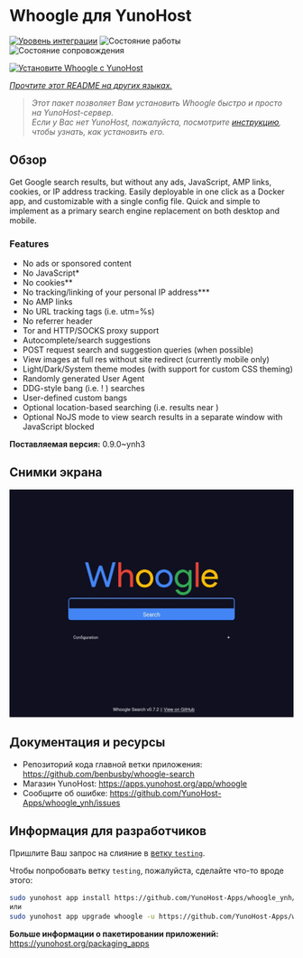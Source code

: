 <!--
Важно: этот README был автоматически сгенерирован <https://github.com/YunoHost/apps/tree/master/tools/readme_generator>
Он НЕ ДОЛЖЕН редактироваться вручную.
-->

# Whoogle для YunoHost

[![Уровень интеграции](https://apps.yunohost.org/badge/integration/whoogle)](https://ci-apps.yunohost.org/ci/apps/whoogle/)
![Состояние работы](https://apps.yunohost.org/badge/state/whoogle)
![Состояние сопровождения](https://apps.yunohost.org/badge/maintained/whoogle)

[![Установите Whoogle с YunoHost](https://install-app.yunohost.org/install-with-yunohost.svg)](https://install-app.yunohost.org/?app=whoogle)

*[Прочтите этот README на других языках.](./ALL_README.md)*

> *Этот пакет позволяет Вам установить Whoogle быстро и просто на YunoHost-сервер.*  
> *Если у Вас нет YunoHost, пожалуйста, посмотрите [инструкцию](https://yunohost.org/install), чтобы узнать, как установить его.*

## Обзор

Get Google search results, but without any ads, JavaScript, AMP links, cookies, or IP address tracking. Easily deployable in one click as a Docker app, and customizable with a single config file. Quick and simple to implement as a primary search engine replacement on both desktop and mobile.

### Features

- No ads or sponsored content
- No JavaScript*
- No cookies**
- No tracking/linking of your personal IP address***
- No AMP links
- No URL tracking tags (i.e. utm=%s)
- No referrer header
- Tor and HTTP/SOCKS proxy support
- Autocomplete/search suggestions
- POST request search and suggestion queries (when possible)
- View images at full res without site redirect (currently mobile only)
- Light/Dark/System theme modes (with support for custom CSS theming)
- Randomly generated User Agent
- DDG-style bang (i.e. !<tag> <query>) searches
- User-defined custom bangs
- Optional location-based searching (i.e. results near <city>)
- Optional NoJS mode to view search results in a separate window with JavaScript blocked



**Поставляемая версия:** 0.9.0~ynh3


## Снимки экрана

![Снимок экрана Whoogle](./doc/screenshots/screenshot.png)

## Документация и ресурсы

- Репозиторий кода главной ветки приложения: <https://github.com/benbusby/whoogle-search>
- Магазин YunoHost: <https://apps.yunohost.org/app/whoogle>
- Сообщите об ошибке: <https://github.com/YunoHost-Apps/whoogle_ynh/issues>

## Информация для разработчиков

Пришлите Ваш запрос на слияние в [ветку `testing`](https://github.com/YunoHost-Apps/whoogle_ynh/tree/testing).

Чтобы попробовать ветку `testing`, пожалуйста, сделайте что-то вроде этого:

```bash
sudo yunohost app install https://github.com/YunoHost-Apps/whoogle_ynh/tree/testing --debug
или
sudo yunohost app upgrade whoogle -u https://github.com/YunoHost-Apps/whoogle_ynh/tree/testing --debug
```

**Больше информации о пакетировании приложений:** <https://yunohost.org/packaging_apps>
